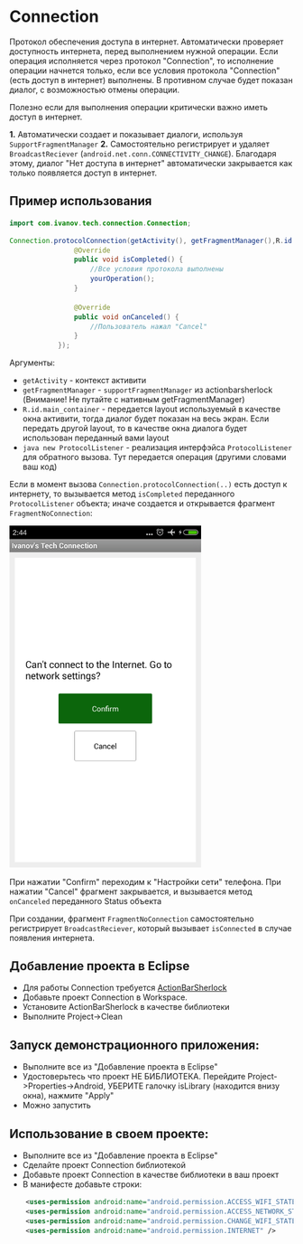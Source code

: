 Connection
==========

Протокол обеспечения доступа в интернет. Автоматически проверяет доступность интернета, перед выполнением нужной операции. Если операция исполняется через протокол "Connection", то исполнение операции начнется только, если все условия протокола "Connection"(есть доступ в интернет) выполнены. В противном случае будет показан диалог, с возможностью отмены операции.

Полезно если для выполнения операции критически важно иметь доступ в интернет.
  
__1.__      Автоматически создает и показывает диалоги, используя `SupportFragmentManager`
__2.__      Самостоятельно регистрирует и удаляет `BroadcastReciever` (`android.net.conn.CONNECTIVITY_CHANGE`). Благодаря этому, диалог "Нет доступа в интернет" автоматически закрывается как только появляется доступ в интернет.

Пример использования
--------------------

```java
import com.ivanov.tech.connection.Connection;
```

```java
Connection.protocolConnection(getActivity(), getFragmentManager(),R.id.main_container, new ProtocolListener(){
				@Override
				public void isCompleted() {					
					//Все условия протокола выполнены
					yourOperation();
				}

				@Override
				public void onCanceled() {
					//Пользователь нажал "Cancel"
				}
			});
```
Аргументы:
* `getActivity` - контекст активити
* `getFragmentManager` - `supportFragmentManager` из actionbarsherlock (Внимание! Не путайте с нативным getFragmentManager)
* `R.id.main_container` - передается layout используемый в качестве окна активити, тогда диалог будет показан на весь экран. Если передать другой layout, то в качестве окна диалога будет использован переданный вами layout
* ```java new ProtocolListener``` - реализация интерфэйса `ProtocolListener` для обратного вызова. Тут передается операция (другими словами ваш код)

Если в момент вызова `Connection.protocolConnection(..)` есть доступ к интернету, то вызывается метод `isCompleted` переданного `ProtocolListener` объекта; 
иначе создается и открывается фрагмент `FragmentNoConnection`:

<img src="screenshot_FragmentNoConnection.png" width="340">

При нажатии "Confirm" переходим к "Настройки сети" телефона. При нажатии "Cancel" фрагмент закрывается, 
и вызывается метод `onCanceled` переданного Status объекта

При создании, фрагмент `FragmentNoConnection` самостоятельно регистрирует `BroadcastReciever`, который вызывает `isConnected` в случае появления интернета.
 
Добавление проекта в Eclipse
----------------------------
* Для работы Connection требуется [ActionBarSherlock][1]
* Добавьте проект Conneсtion в Workspace. 
* Установите ActionBarSherlock в качестве библиотеки
* Выполните Project->Clean

Запуск демонстрационного приложения:
------------------------------------
* Выполните все из "Добавление проекта в Eclipse"
* Удостоверьтесь что проект НЕ БИБЛИОТЕКА. Перейдите Project->Properties->Android, УБЕРИТЕ галочку isLibrary (находится внизу окна), нажмите "Apply"
* Можно запустить

Использование в своем проекте:
------------------------------
* Выполните все из "Добавление проекта в Eclipse"
* Сделайте проект Connection библиотекой
* Добавьте проект Connection в качестве библиотеки в ваш проект
* В манифесте добавьте строки:
```xml
	<uses-permission android:name="android.permission.ACCESS_WIFI_STATE" />
    <uses-permission android:name="android.permission.ACCESS_NETWORK_STATE" />
    <uses-permission android:name="android.permission.CHANGE_WIFI_STATE" />
    <uses-permission android:name="android.permission.INTERNET" />
```

[1]: http://actionbarsherlock.com/
